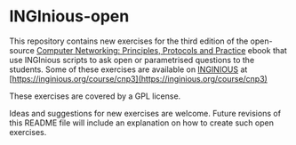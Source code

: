 # INGInious-open

This repository contains new exercises for the third edition of the open-source [Computer Networking: Principles, Protocols and Practice](http://cnp3book.info.ucl.ac.be) ebook that use INGInious scripts to ask open or parametrised questions to the students. Some of these exercises are available on [INGINIOUS](https://inginious.org) at [https://inginious.org/course/cnp3](https://inginious.org/course/cnp3) 

These exercises are covered by a GPL license.

Ideas and suggestions for new exercises are welcome. Future revisions of this README file will include an explanation on how to create such open exercises.
